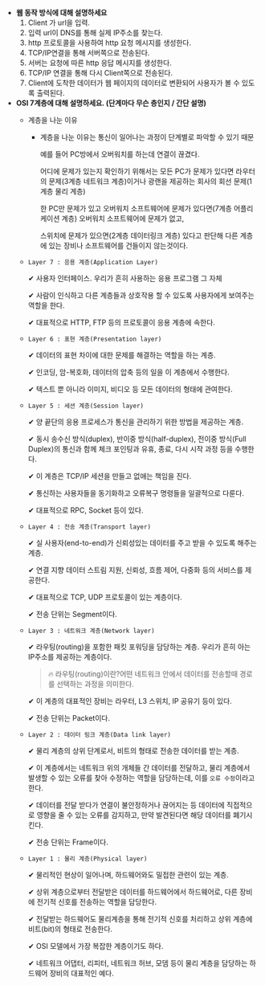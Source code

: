 
- **웹 동작 방식에 대해 설명하세요**
    1. Client 가 url을 입력.
    2. 입력 url이 DNS를 통해 실제 IP주소를 찾는다.
    3. http 프로토콜을 사용하여 http 요청 메시지를 생성한다.
    4. TCP/IP연결을 통해 서버쪽으로 전송된다.
    5. 서버는 요청에 따른 http 응답 메시지를 생성한다.
    6. TCP/IP 연결을 통해 다시 Client쪽으로 전송된다.
    7. Client에 도착한 데이터가 웹 페이지의 데이터로 변환되어 사용자가 볼 수 있도록 출력된다.
- **OSI 7계층에 대해 설명하세요. (단계마다 무슨 층인지 / 간단 설명)**     
    - 계층을 나눈 이유
        - 계층을 나눈 이유는 통신이 일어나는 과정이 단계별로 파악할 수 있기 때문
            
            예를 들어 PC방에서 오버워치를 하는데 연결이 끊겼다.
            
            어디에 문제가 있는지 확인하기 위해서는 모든 PC가 문제가 있다면 라우터의 문제(3계층 네트워크 계층)이거나 광랜을 제공하는 회사의 회선 문제(1계층 물리 계층)
            
            한 PC만 문제가 있고 오버워치 소프트웨어에 문제가 있다면(7계층 어플리케이션 계층) 오버워치 소프트웨어에 문제가 없고, 
            
            스위치에 문제가 있으면(2계층 데이터링크 계층) 있다고 판단해 다른 계층에 있는 장비나 소프트웨어를 건들이지 않는것이다.
            
    - `Layer 7 : 응용 계층(Application Layer)`
        
        ✔ 사용자 인터페이스. 우리가 흔히 사용하는 응용 프로그램 그 자체
        
        ✔ 사람이 인식하고 다른 계층들과 상호작용 할 수 있도록 사용자에게 보여주는 역할을 한다.
        
        ✔ 대표적으로 HTTP, FTP 등의 프로토콜이 응용 계층에 속한다.
        
    - `Layer 6 : 표현 계층(Presentation layer)`
        
        ✔ 데이터의 표현 차이에 대한 문제를 해결하는 역할을 하는 계층.
        
        ✔ 인코딩, 암-복호화, 데이터의 압축 등의 일을 이 계층에서 수행한다.
        
        ✔ 텍스트 뿐 아니라 이미지, 비디오 등 모든 데이터의 형태에 관여한다.
        
    - `Layer 5 : 세션 계층(Session layer)`
        
        ✔ 양 끝단의 응용 프로세스가 통신을 관리하기 위한 방법을 제공하는 계층.
        
        ✔ 동시 송수신 방식(duplex), 반이중 방식(half-duplex), 전이중 방식(Full Duplex)의 통신과 함께 체크 포인팅과 유휴, 종료, 다시 시작 과정 등을 수행한다.
        
        ✔ 이 계층은 TCP/IP 세션을 만들고 없애는 책임을 진다.
        
        ✔ 통신하는 사용자들을 동기화하고 오류복구 명령들을 일괄적으로 다룬다.
        
        ✔ 대표적으로 RPC, Socket 등이 있다.
        
    - `Layer 4 : 전송 계층(Transport layer)`
        
        ✔ 실 사용자(end-to-end)가 신뢰성있는 데이터를 주고 받을 수 있도록 해주는 계층.
        
        ✔ 연결 지향 데이터 스트림 지원, 신뢰성, 흐름 제어, 다중화 등의 서비스를 제공한다.
        
        ✔ 대표적으로 TCP, UDP 프로토콜이 있는 계층이다.
        
        ✔ 전송 단위는 Segment이다.
        
    - `Layer 3 : 네트워크 계층(Network layer)`
        
        ✔ 라우팅(routing)을 포함한 패킷 포워딩을 담당하는 계층. 우리가 흔히 아는 IP주소를 제공하는 계층이다.
        
        > 🔥 라우팅(routing)이란?어떤 네트워크 안에서 데이터를 전송할때 경로를 선택하는 과정을 의미한다.
        > 
        
        ✔ 이 계층의 대표적인 장비는 라우터, L3 스위치, IP 공유기 등이 있다.
        
        ✔ 전송 단위는 Packet이다.
        
    - `Layer 2 : 데이터 링크 계층(Data link layer)`
        
        ✔ 물리 계층의 상위 단계로서, 비트의 형태로 전송한 데이터를 받는 계층.
        
        ✔ 이 계층에서는 네트워크 위의 개체들 간 데이터를 전달하고, 물리 계층에서 발생할 수 있는 오류를 찾아 수정하는 역할을 담당하는데, 이를 `오류 수정`이라고 한다.
        
        ✔ 데이터를 전달 받다가 연결이 불안정하거나 끊어지는 등 데이터에 직접적으로 영향을 줄 수 있는 오류를 감지하고, 만약 발견된다면 해당 데이터를 폐기시킨다.
        
        ✔ 전송 단위는 Frame이다.
        
    - `Layer 1 : 물리 계층(Physical layer)`
        
        ✔ 물리적인 현상이 일어나며, 하드웨어와도 밀접한 관련이 있는 계층.
        
        ✔ 상위 계층으로부터 전달받은 데이터를 하드웨어에서 하드웨어로, 다른 장비에 전기적 신호를 전송하는 역할을 담당한다.
        
        ✔ 전달받는 하드웨어도 물리계층을 통해 전기적 신호를 처리하고 상위 계층에 비트(bit)의 형태로 전송한다.
        
        ✔ OSI 모델에서 가장 복잡한 계층이기도 하다.
        
        ✔ 네트워크 어댑터, 리피터, 네트워크 허브, 모뎀 등이 물리 계층을 담당하는 하드웨어 장비의 대표적인 예다.